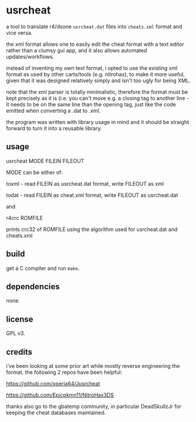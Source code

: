 usrcheat
========

a tool to translate r4/dsone `usrcheat.dat` files into `cheats.xml` format
and vice versa.

the xml format allows one to easily edit the cheat format with a text editor
rather than a clumsy gui app, and it also allows automated updates/workflows.

instead of inventing my own text format, i opted to use the existing
xml format as used by other carts/tools (e.g. nitrohax), to make it more
useful, given that it was designed relatively simply and isn't too ugly
for being XML.

note that the xml parser is totally minimalistic, therefore the format
must be kept precisely as it is (i.e. you can't move e.g. a closing </name>
tag to another line - it needs to be on the same line than the opening tag,
just like the code emitted when converting a .dat to .xml.

the program was written with library usage in mind and it should be straight
forward to turn it into a reusable library.


usage
-----

usrcheat MODE FILEIN FILEOUT

MODE can be either of:

toxml - read FILEIN as usrcheat.dat format, write FILEOUT as xml

todat - read FILEIN as cheat.xml format, write FILEOUT as usrcheat.dat

and

r4crc ROMFILE

prints crc32 of ROMFILE using the algorithm used for usrcheat.dat and cheats.xml


build
-----

get a C compiler and run `make`.


dependencies
------------

none.


license
-------

GPL v3.


credits
-------

i've been looking at some prior art while mostly reverse engineering the
format.
the following 2 repos have been helpful:

https://github.com/xperia64/Jusrcheat

https://github.com/Epicpkmn11/NitroHax3DS

thanks also go to the gbatemp community, in particular DeadSkullzJr for
keeping the cheat databases maintained.

